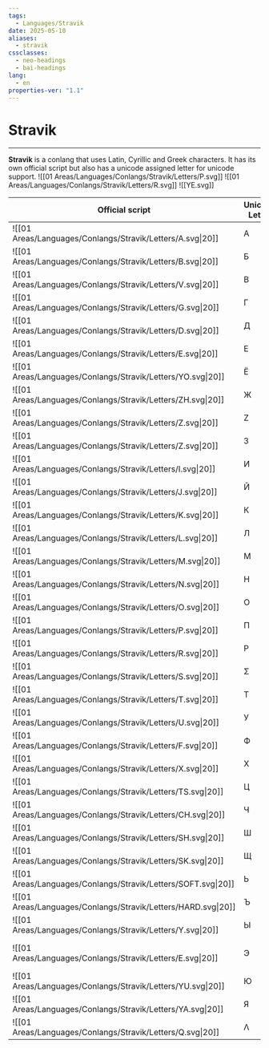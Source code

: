 ```yaml
---
tags:
  - Languages/Stravik
date: 2025-05-10
aliases:
  - stravik
cssclasses:
  - neo-headings
  - bai-headings
lang:
  - en
properties-ver: "1.1"
---
```

# Stravik

***
**Stravik** is a conlang that uses Latin, Cyrillic and Greek characters. It has its own official script but also has a unicode assigned letter for unicode support.
![[01 Areas/Languages/Conlangs/Stravik/Letters/P.svg]] ![[01 Areas/Languages/Conlangs/Stravik/Letters/R.svg]] ![[YE.svg]]

| Official script                                               | Unicode Letter | Sound             | Base     |
| ------------------------------------------------------------- | -------------- | ----------------- | -------- |
| ![[01 Areas/Languages/Conlangs/Stravik/Letters/A.svg\|20]]    | А              | /a/               | Cyrillic |
| ![[01 Areas/Languages/Conlangs/Stravik/Letters/B.svg\|20]]    | Б              | /b/               | Cyrillic |
| ![[01 Areas/Languages/Conlangs/Stravik/Letters/V.svg\|20]]    | В              | /v/               | Cyrillic |
| ![[01 Areas/Languages/Conlangs/Stravik/Letters/G.svg\|20]]    | Г              | /g/               | Cyrillic |
| ![[01 Areas/Languages/Conlangs/Stravik/Letters/D.svg\|20]]    | Д              | /d/               | Cyrillic |
| ![[01 Areas/Languages/Conlangs/Stravik/Letters/E.svg\|20]]    | Е              | /e/               | Cyrillic |
| ![[01 Areas/Languages/Conlangs/Stravik/Letters/YO.svg\|20]]   | Ё              | /yo/              | Cyrillic |
| ![[01 Areas/Languages/Conlangs/Stravik/Letters/ZH.svg\|20]]   | Ж              | /zh/              | Cyrillic |
| ![[01 Areas/Languages/Conlangs/Stravik/Letters/Z.svg\|20]]    | Z              | /z/               | Latin    |
| ![[01 Areas/Languages/Conlangs/Stravik/Letters/Z.svg\|20]]    | З              | /za/              | Cyrillic |
| ![[01 Areas/Languages/Conlangs/Stravik/Letters/I.svg\|20]]    | И              | /i/               | Cyrillic |
| ![[01 Areas/Languages/Conlangs/Stravik/Letters/J.svg\|20]]    | Й              | /j/               | Cyrillic |
| ![[01 Areas/Languages/Conlangs/Stravik/Letters/K.svg\|20]]    | К              | /k/               | Cyrillic |
| ![[01 Areas/Languages/Conlangs/Stravik/Letters/L.svg\|20]]    | Л              | /l/               | Cyrillic |
| ![[01 Areas/Languages/Conlangs/Stravik/Letters/M.svg\|20]]    | М              | /m/               | Cyrillic |
| ![[01 Areas/Languages/Conlangs/Stravik/Letters/N.svg\|20]]    | Н              | /n/               | Cyrillic |
| ![[01 Areas/Languages/Conlangs/Stravik/Letters/O.svg\|20]]    | О              | /o/               | Cyrillic |
| ![[01 Areas/Languages/Conlangs/Stravik/Letters/P.svg\|20]]    | П              | /p/               | Cyrillic |
| ![[01 Areas/Languages/Conlangs/Stravik/Letters/R.svg\|20]]    | Р              | /r/               | Cyrillic |
| ![[01 Areas/Languages/Conlangs/Stravik/Letters/S.svg\|20]]    | Σ              | /s/               | Greek    |
| ![[01 Areas/Languages/Conlangs/Stravik/Letters/T.svg\|20]]    | Т              | /t/               | Cyrillic |
| ![[01 Areas/Languages/Conlangs/Stravik/Letters/U.svg\|20]]    | У              | /u/               | Cyrillic |
| ![[01 Areas/Languages/Conlangs/Stravik/Letters/F.svg\|20]]    | Ф              | /f/               | Cyrillic |
| ![[01 Areas/Languages/Conlangs/Stravik/Letters/X.svg\|20]]    | Х              | /h/ or /kh/       | Cyrillic |
| ![[01 Areas/Languages/Conlangs/Stravik/Letters/TS.svg\|20]]   | Ц              | /ts/              | Cyrillic |
| ![[01 Areas/Languages/Conlangs/Stravik/Letters/CH.svg\|20]]   | Ч              | /ch/              | Cyrillic |
| ![[01 Areas/Languages/Conlangs/Stravik/Letters/SH.svg\|20]]   | Ш              | /sh/              | Cyrillic |
| ![[01 Areas/Languages/Conlangs/Stravik/Letters/SK.svg\|20]]   | Щ              | /sk/              | Cyrillic |
| ![[01 Areas/Languages/Conlangs/Stravik/Letters/SOFT.svg\|20]] | Ь              | soft sign         | Cyrillic |
| ![[01 Areas/Languages/Conlangs/Stravik/Letters/HARD.svg\|20]] | Ъ              | hard sign         | Cyrillic |
| ![[01 Areas/Languages/Conlangs/Stravik/Letters/Y.svg\|20]]    | Ы              | /ɨ/ or /y/        | Cyrillic |
| ![[01 Areas/Languages/Conlangs/Stravik/Letters/E.svg\|20]]    | Э              | /ze/ (after soft) | Cyrillic |
| ![[01 Areas/Languages/Conlangs/Stravik/Letters/YU.svg\|20]]   | Ю              | /yu/              | Cyrillic |
| ![[01 Areas/Languages/Conlangs/Stravik/Letters/YA.svg\|20]]   | Я              | /ya/              | Cyrillic |
| ![[01 Areas/Languages/Conlangs/Stravik/Letters/Q.svg\|20]]    | Λ              | /q/               | Greek    |
